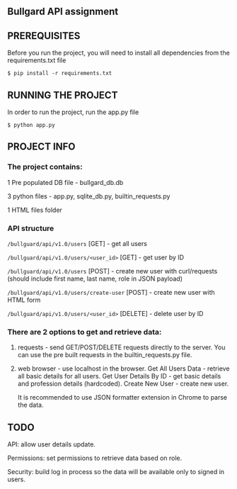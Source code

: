 Bullgard API assignment
-------------------------

## PREREQUISITES
Before you run the project, you will need to install all dependencies from the requirements.txt file

`$ pip install -r requirements.txt`

## RUNNING THE PROJECT
In order to run the project, run the app.py file

`$ python app.py`

## PROJECT INFO
### The project contains:

1 Pre populated DB file - bullgard_db.db

3 python files - app.py, sqlite_db.py, builtin_requests.py

1 HTML files folder

### API structure
`/bullguard/api/v1.0/users` [GET] - get all users

`/bullguard/api/v1.0/users/<user_id>` [GET] - get user by ID

`/bullguard/api/v1.0/users` [POST] - create new user with curl/requests (should include first name, last name, role in JSON payload)

`/bullguard/api/v1.0/users/create-user` [POST] - create new user with HTML form

`/bullguard/api/v1.0/users/<user_id>` [DELETE] - delete user by ID


### There are 2 options to get and retrieve data:
1. requests - send GET/POST/DELETE requests directly to the server.
   You can use the pre built requests in the builtin_requests.py file.
2. web browser - use localhost in the browser.
   Get All Users Data - retrieve all basic details for all users.
   Get User Details By ID - get basic details and profession details (hardcoded).
   Create New User - create new user.

   It is recommended to use JSON formatter extension in Chrome to parse the data.

## TODO
API: allow user details update.

Permissions: set permissions to retrieve data based on role.

Security: build log in process so the data will be available only to signed in users.

